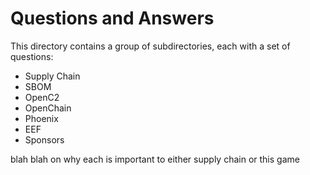# Questions and Answers
This directory contains
a group of subdirectories,
each with a set of questions:
- Supply Chain
- SBOM
- OpenC2
- OpenChain
- Phoenix
- EEF
- Sponsors

blah blah on why each is important to either supply chain or this game
